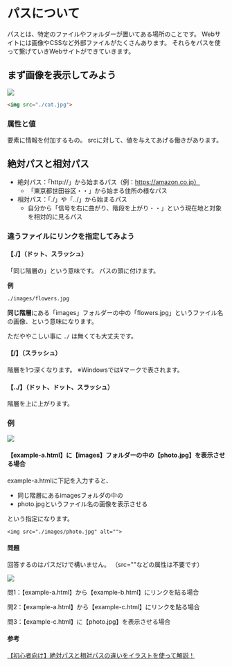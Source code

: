 
# パスについて

パスとは、特定のファイルやフォルダーが置いてある場所のことです。
Webサイトには画像やCSSなど外部ファイルがたくさんあります。
それらをパスを使って繋げていきWebサイトができていきます。



## まず画像を表示してみよう

![](https://paper-attachments.dropbox.com/s_2C690E47BA11F144E8378F284F5ED9792FA67D3EBB48367FF6A47D8A094E64EC_1569980386188_lesson-html-path-cat1.jpg)

```html
<img src="./cat.jpg">
```


### 属性と値

要素に情報を付加するもの。
srcに対して、値を与えてあげる働きがあります。


## 絶対パスと相対パス

- 絶対パス：「http://」から始まるパス（例：https://amazon.co.jp）
    - 「東京都世田谷区・・」から始まる住所の様なパス
- 相対パス：「./」や「../」から始まるパス
    - 自分から「信号を右に曲がり、階段を上がり・・」という現在地と対象を相対的に見るパス


### 違うファイルにリンクを指定してみよう

#### 【./】（ドット、スラッシュ）

「同じ階層の」という意味です。
パスの頭に付けます。

**例**
```html
./images/flowers.jpg
```
**同じ階層**にある「images」フォルダーの中の「flowers.jpg」というファイル名の画像、という意味になります。

ただややこしい事に `./` は無くても大丈夫です。


#### 【/】（スラッシュ）

階層を1つ深くなります。
※Windowsでは¥マークで表されます。

#### 【../】（ドット、ドット、スラッシュ）
階層を上に上がります。

### 例

![](https://paper-attachments.dropbox.com/s_4AFE1D42921B49A1323F81806A5D8CA9E5A3178118A99D50F44A4B49B29FB3D8_1570888909145_link1.png)


#### 【example-a.html】に【images】フォルダーの中の【photo.jpg】を表示させる場合

example-a.htmlに下記を入力すると、

* 同じ階層にあるimagesフォルダの中の
* photo.jpgというファイル名の画像を表示させる

という指定になります。

```<img src="./images/photo.jpg" alt="">```


#### 問題

回答するのはパスだけで構いません。
（src=""などの属性は不要です）

![](https://paper-attachments.dropbox.com/s_4AFE1D42921B49A1323F81806A5D8CA9E5A3178118A99D50F44A4B49B29FB3D8_1570888913424_link2.png)

問1：【example-a.html】から【example-b.html】にリンクを貼る場合

問2：【example-a.html】から【example-c.html】にリンクを貼る場合

問3：【example-c.html】に【photo.jpg】を表示させる場合


#### 参考
[【初心者向け】絶対パスと相対パスの違いをイラストを使って解説！](https://webliker.info/78726/)
